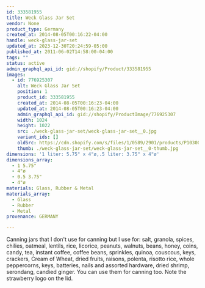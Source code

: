 ```yaml
---
id: 333581955
title: Weck Glass Jar Set
vendor: None
product_type: Germany
created_at: 2014-08-05T00:16:22-04:00
handle: weck-glass-jar-set
updated_at: 2023-12-30T20:24:59-05:00
published_at: 2011-06-02T14:58:00-04:00
tags: ""
status: active
admin_graphql_api_id: gid://shopify/Product/333581955
images:
  - id: 776925307
    alt: Weck Glass Jar Set
    position: 1
    product_id: 333581955
    created_at: 2014-08-05T00:16:23-04:00
    updated_at: 2014-08-05T00:16:23-04:00
    admin_graphql_api_id: gid://shopify/ProductImage/776925307
    width: 1024
    height: 1022
    src: ./weck-glass-jar-set/weck-glass-jar-set__0.jpg
    variant_ids: []
    oldSrc: https://cdn.shopify.com/s/files/1/0589/2901/products/P1030071.jpeg?v=1407212183
    thumb: ./weck-glass-jar-set/weck-glass-jar-set__0-thumb.jpg
dimensions: '1 liter: 5.75" x 4"ø,.5 liter: 3.75" x 4"ø'
dimensions_array:
  - 1 5.75"
  - 4"ø
  - 0.5 3.75"
  - 4"ø
materials: Glass, Rubber & Metal
materials_array:
  - Glass
  - Rubber
  - Metal
provenance: GERMANY

---
```


Canning jars that I don't use for canning but I use for: salt, granola, spices, chilies, oatmeal, lentils, rice, licorice, peanuts, walnuts, beans, honey, coins, candy, tea, instant coffee, coffee beans, sprinkles, quinoa, couscous, keys, crackers, Cream of Wheat, dried fruits, raisons, polenta, risotto rice, whole peppercorns, keys, batteries, nails and assorted hardware, dried shrimp, serondang, candied ginger. You can use them for canning too. Note the strawberry logo on the lid.